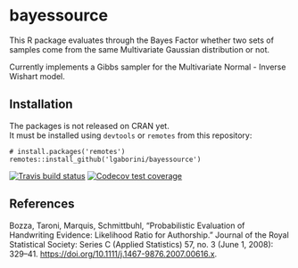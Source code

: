 # bayessource

This R package evaluates through the Bayes Factor whether two sets of samples come from the same Multivariate Gaussian distribution or not.

Currently implements a Gibbs sampler for the Multivariate Normal - Inverse Wishart model.

## Installation

The packages is not released on CRAN yet.   
It must be installed using `devtools` or `remotes` from this repository:

```
# install.packages('remotes')
remotes::install_github('lgaborini/bayessource')
```

[![Travis build status](https://travis-ci.org/lgaborini/bayessource.svg?branch=master)](https://travis-ci.org/lgaborini/bayessource) [![Codecov test coverage](https://codecov.io/gh/lgaborini/bayessource/branch/master/graph/badge.svg)](https://codecov.io/gh/lgaborini/bayessource?branch=master)

## References

Bozza, Taroni, Marquis, Schmittbuhl, “Probabilistic Evaluation of Handwriting Evidence: Likelihood Ratio for Authorship.” Journal of the Royal Statistical Society: Series C (Applied Statistics) 57, no. 3 (June 1, 2008): 329–41. https://doi.org/10.1111/j.1467-9876.2007.00616.x.
